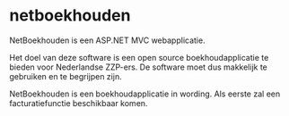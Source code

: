 # netboekhouden
NetBoekhouden is een ASP.NET MVC webapplicatie.

Het doel van deze software is een open source boekhoudapplicatie te bieden voor Nederlandse ZZP-ers. De software moet dus makkelijk te gebruiken en te begrijpen zijn.

NetBoekhouden is een boekhoudapplicatie in wording. Als eerste zal een facturatiefunctie beschikbaar komen.
